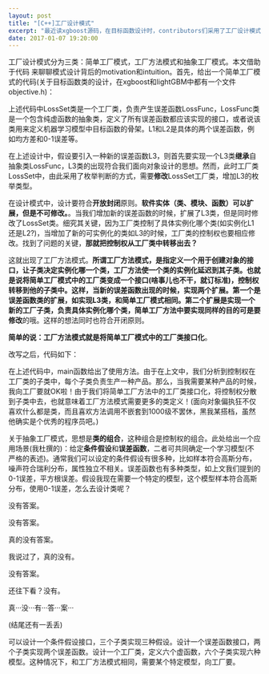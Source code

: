 ```yaml
---
layout: post
title: "[C++]工厂设计模式"
excerpt: "最近读xgboost源码，在目标函数设计时，contributors们采用了工厂设计模式，这个技能点有没有Get到?"
date: 2017-01-07 19:20:00
---
```


工厂设计模式分为三类：简单工厂模式，工厂方法模式和抽象工厂模式。本文借助于代码
来聊聊模式设计背后的motivation和intuition。首先，给出一个简单工厂模式的代码(关于目标函数类的设计，在xgboost和lightGBM中都有一个文件objective.h)：

<script src="https://gist.github.com/zhpmatrix/2ae856353001969b6692e071d8181263.js"></script>

上述代码中LossSet类是一个工厂类，负责产生误差函数LossFunc，LossFunc类是一个包含纯虚函数的抽象类，定义了所有误差函数都应该实现的接口，或者说该类用来定义机器学习模型中目标函数的骨架。L1和L2是具体的两个误差函数，例如均方差和0-1误差等。

在上述设计中，假设要引入一种新的误差函数L3，则首先要实现一个L3类**继承**自抽象类LossFunc，L3类的出现符合我们面向对象设计的思想。然而，此时工厂类LossSet中，由此采用了枚举判断的方式，需要**修改**LossSet工厂类，增加L3的枚举类型。

在设计模式中，设计要符合**开放封闭**原则。**软件实体（类、模块、函数）可以扩展，但是不可修改。**。当我们增加新的误差函数的时候，扩展了L3类，但是同时修改了LossSet类。细究其关键，因为工厂类控制了具体实例化哪个类(如实例化L1还是L2?)，当增加了新的可实例化的类如L3的时候，工厂类的控制权也要相应修改。找到了问题的关键，**那就把控制权从工厂类中转移出去？**

这就出现了工厂方法模式。**所谓工厂方法模式，是指定义一个用于创建对象的接口，让子类决定实例化哪一个类，工厂方法使一个类的实例化延迟到其子类。**也就是说将简单工厂模式中的工厂类变成一个接口(啥事儿也不干，就订标准)，控制权转移到他的子类中。这样，当新的误差函数出现的时候，实现两个扩展。第一个是误差函数类的扩展，如实现L3类，和简单工厂模式相同。第二个扩展是实现一个新的工厂子类，负责具体实例化哪个类，简单工厂方法中要实现同样的目的可是要**修改**的哦。这样的想法同时也符合开闭原则。

**简单的说：工厂方法模式就是将简单工厂模式中的工厂类接口化**。

改写之后，代码如下：

<script src="https://gist.github.com/zhpmatrix/9152836212e04178ffc43b815f150bec.js"></script>

在上述代码中，main函数给出了使用方法。由于在上文中，我们分析到控制权在工厂类的子类中，每个子类负责生产一种产品。那么，当我需要某种产品的时候，我向工厂要就OK啦！由于我们将简单工厂方法中的工厂类接口化，将控制权分散到子类中去，也就意味着工厂方法模式需要更多的类定义！(面向对象偏执狂不仅喜欢什么都是类，而且喜欢方法调用不嵌套到1000级不罢休，黑我某搭档，虽然他确实是个优秀的程序员吧。)

关于抽象工厂模式，思想是**类的组合**，这种组合是控制权的组合。此处给出一个应用场景(我杜撰的)：给定**条件假设**和**误差函数**，二者可共同确定一个学习模型(不严格的表述)。通常我们可以设定的条件假设有很多种，比如样本符合高斯分布，噪声符合瑞利分布，属性独立不相关。误差函数也有多种类型，如上文我们提到的0-1误差，平方根误差。假设我现在需要一个特定的模型，这个模型样本符合高斯分布，使用0-1误差，怎么去设计类呢？

没有答案。

没有答案。

真的没有答案。

我说过了，真的没有。

没有答案。

还往下看？没有。

真···没···有···答···案···

(结尾还有一丢丢)

可以设计一个条件假设接口，三个子类实现三种假设。设计一个误差函数接口，两个子类实现两个误差函数。设计一个工厂类，定义六个虚函数，六个子类实现六种模型。这种情况下，和工厂方法模式相同，需要某个特定模型，向工厂要。
















